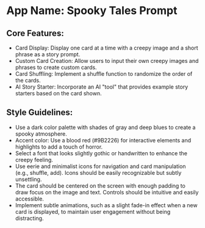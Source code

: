 # **App Name**: Spooky Tales Prompt

## Core Features:

- Card Display: Display one card at a time with a creepy image and a short phrase as a story prompt.
- Custom Card Creation: Allow users to input their own creepy images and phrases to create custom cards.
- Card Shuffling: Implement a shuffle function to randomize the order of the cards.
- AI Story Starter: Incorporate an AI "tool" that provides example story starters based on the card shown.

## Style Guidelines:

- Use a dark color palette with shades of gray and deep blues to create a spooky atmosphere.
- Accent color: Use a blood red (#9B2226) for interactive elements and highlights to add a touch of horror.
- Select a font that looks slightly gothic or handwritten to enhance the creepy feeling.
- Use eerie and minimalist icons for navigation and card manipulation (e.g., shuffle, add). Icons should be easily recognizable but subtly unsettling.
- The card should be centered on the screen with enough padding to draw focus on the image and text. Controls should be intuitive and easily accessible.
- Implement subtle animations, such as a slight fade-in effect when a new card is displayed, to maintain user engagement without being distracting.
